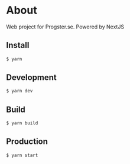 # About

Web project for Progster.se. Powered by NextJS

## Install

```sh
$ yarn
```

## Development

```sh
$ yarn dev
```

## Build

```sh
$ yarn build
```

## Production

```sh
$ yarn start
```

